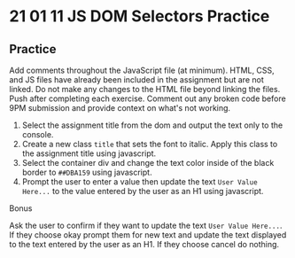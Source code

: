 # 21 01 11 JS DOM Selectors Practice

## Practice
Add comments throughout the JavaScript file (at minimum). HTML, CSS, and JS files have already been included in the assignment but are not linked. Do not make any changes to the HTML file beyond linking the files. Push after completing each exercise. Comment out any broken code before 9PM submission and provide context on what's not working.

1. Select the assignment title from the dom and output the text only to the console.
1. Create a new class `title` that sets the font to italic. Apply this class to the assignment title using javascript.
1. Select the container div and change the text color inside of the black border to `##DBA159` using javascript.
1. Prompt the user to enter a value then update the text `User Value Here...` to the value entered by the user as an H1 using javascript.

Bonus

Ask the user to confirm if they want to update the text `User Value Here...`. If they choose okay prompt them for new text and update the text displayed to the text entered by the user as an H1. If they choose cancel do nothing. 



